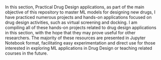 In this section, Practical Drug Design applications, as part of the main objective of this repository to master ML models for designing new drugs, I have practiced numerous projects and hands-on applications focused on drug design activities, such as virtual screening and docking. I am compiling all of these hands-on projects related to drug design applications in this section, with the hope that they may prove useful for other researchers.
The majority of these resources are presented in Jupyter Notebook format, facilitating easy experimentation and direct use for those interested in exploring ML applications in Drug Design or teaching related courses in the future.